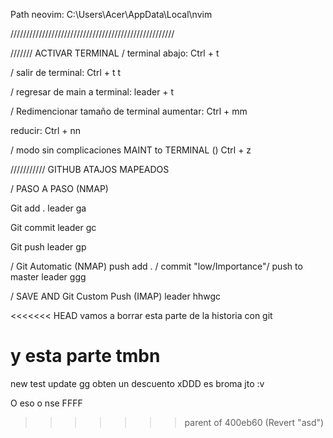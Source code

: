Path neovim: C:\Users\Acer\AppData\Local\nvim

////////////////////////////////////////////////////

/////// ACTIVAR TERMINAL
/ terminal abajo:
Ctrl + t

/ salir de terminal:
Ctrl + t t

/ regresar de main a terminal:
leader + t

/ Redimencionar tamaño de terminal
aumentar:
Ctrl + mm

reducir:
Ctrl + nn

/ modo sin complicaciones
MAINT to TERMINAL ()
Ctrl + z

/////////// GITHUB ATAJOS MAPEADOS

/ PASO A PASO (NMAP)

Git add .
leader ga

Git commit
leader gc

Git push
leader gp

/ Git Automatic (NMAP) push add . / commit "low/Importance"/ push to master
leader ggg

/ SAVE AND Git Custom Push (IMAP)
leader hhwgc

<<<<<<< HEAD
vamos a borrar esta parte de la historia con git

# y esta parte tmbn

new test update gg
obten un descuento xDDD es broma jto :v

O eso o nse FFFF

> > > > > > > parent of 400eb60 (Revert "asd")
